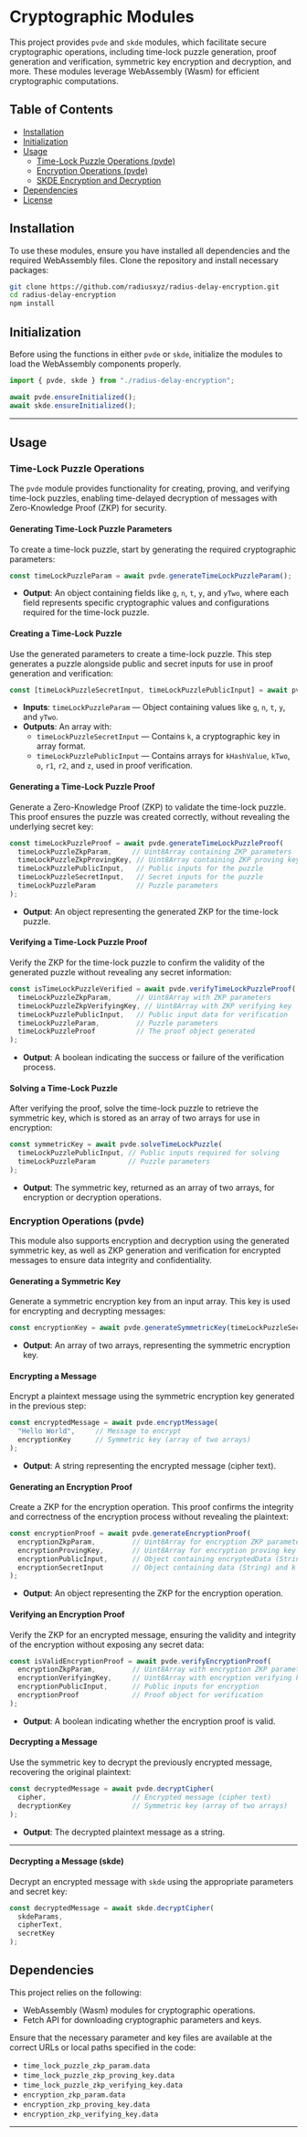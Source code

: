 # Cryptographic Modules

This project provides `pvde` and `skde` modules, which facilitate secure cryptographic operations, including time-lock puzzle generation, proof generation and verification, symmetric key encryption and decryption, and more. These modules leverage WebAssembly (Wasm) for efficient cryptographic computations.

## Table of Contents

- [Installation](#installation)
- [Initialization](#initialization)
- [Usage](#usage)
  - [Time-Lock Puzzle Operations (pvde)](#time-lock-puzzle-operations-pvde)
  - [Encryption Operations (pvde)](#encryption-operations-pvde)
  - [SKDE Encryption and Decryption](#skde-encryption-and-decryption)
- [Dependencies](#dependencies)
- [License](#license)

## Installation

To use these modules, ensure you have installed all dependencies and the required WebAssembly files. Clone the repository and install necessary packages:

```bash
git clone https://github.com/radiusxyz/radius-delay-encryption.git
cd radius-delay-encryption
npm install
```

## Initialization

Before using the functions in either `pvde` or `skde`, initialize the modules to load the WebAssembly components properly.

```javascript
import { pvde, skde } from "./radius-delay-encryption";

await pvde.ensureInitialized();
await skde.ensureInitialized();
```
---

## Usage

### Time-Lock Puzzle Operations

The `pvde` module provides functionality for creating, proving, and verifying time-lock puzzles, enabling time-delayed decryption of messages with Zero-Knowledge Proof (ZKP) for security.

#### Generating Time-Lock Puzzle Parameters

To create a time-lock puzzle, start by generating the required cryptographic parameters:

```javascript
const timeLockPuzzleParam = await pvde.generateTimeLockPuzzleParam();
```

- **Output**: An object containing fields like `g`, `n`, `t`, `y`, and `yTwo`, where each field represents specific cryptographic values and configurations required for the time-lock puzzle.

#### Creating a Time-Lock Puzzle

Use the generated parameters to create a time-lock puzzle. This step generates a puzzle alongside public and secret inputs for use in proof generation and verification:

```javascript
const [timeLockPuzzleSecretInput, timeLockPuzzlePublicInput] = await pvde.generateTimeLockPuzzle(timeLockPuzzleParam);
```

- **Inputs**: `timeLockPuzzleParam` — Object containing values like `g`, `n`, `t`, `y`, and `yTwo`.
- **Outputs**: An array with:
  - `timeLockPuzzleSecretInput` — Contains `k`, a cryptographic key in array format.
  - `timeLockPuzzlePublicInput` — Contains arrays for `kHashValue`, `kTwo`, `o`, `r1`, `r2`, and `z`, used in proof verification.

#### Generating a Time-Lock Puzzle Proof

Generate a Zero-Knowledge Proof (ZKP) to validate the time-lock puzzle. This proof ensures the puzzle was created correctly, without revealing the underlying secret key:

```javascript
const timeLockPuzzleProof = await pvde.generateTimeLockPuzzleProof(
  timeLockPuzzleZkpParam,     // Uint8Array containing ZKP parameters
  timeLockPuzzleZkpProvingKey, // Uint8Array containing ZKP proving key
  timeLockPuzzlePublicInput,   // Public inputs for the puzzle
  timeLockPuzzleSecretInput,   // Secret inputs for the puzzle
  timeLockPuzzleParam          // Puzzle parameters
);
```

- **Output**: An object representing the generated ZKP for the time-lock puzzle.

#### Verifying a Time-Lock Puzzle Proof

Verify the ZKP for the time-lock puzzle to confirm the validity of the generated puzzle without revealing any secret information:

```javascript
const isTimeLockPuzzleVerified = await pvde.verifyTimeLockPuzzleProof(
  timeLockPuzzleZkpParam,      // Uint8Array with ZKP parameters
  timeLockPuzzleZkpVerifyingKey, // Uint8Array with ZKP verifying key
  timeLockPuzzlePublicInput,   // Public input data for verification
  timeLockPuzzleParam,         // Puzzle parameters
  timeLockPuzzleProof          // The proof object generated
);
```

- **Output**: A boolean indicating the success or failure of the verification process.

#### Solving a Time-Lock Puzzle

After verifying the proof, solve the time-lock puzzle to retrieve the symmetric key, which is stored as an array of two arrays for use in encryption:

```javascript
const symmetricKey = await pvde.solveTimeLockPuzzle(
  timeLockPuzzlePublicInput, // Public inputs required for solving
  timeLockPuzzleParam        // Puzzle parameters
);
```

- **Output**: The symmetric key, returned as an array of two arrays, for encryption or decryption operations.

### Encryption Operations (pvde)

This module also supports encryption and decryption using the generated symmetric key, as well as ZKP generation and verification for encrypted messages to ensure data integrity and confidentiality.

#### Generating a Symmetric Key

Generate a symmetric encryption key from an input array. This key is used for encrypting and decrypting messages:

```javascript
const encryptionKey = await pvde.generateSymmetricKey(timeLockPuzzleSecretInput.k);
```

- **Output**: An array of two arrays, representing the symmetric encryption key.

#### Encrypting a Message

Encrypt a plaintext message using the symmetric encryption key generated in the previous step:

```javascript
const encryptedMessage = await pvde.encryptMessage(
  "Hello World",     // Message to encrypt
  encryptionKey      // Symmetric key (array of two arrays)
);
```

- **Output**: A string representing the encrypted message (cipher text).

#### Generating an Encryption Proof

Create a ZKP for the encryption operation. This proof confirms the integrity and correctness of the encryption process without revealing the plaintext:

```javascript
const encryptionProof = await pvde.generateEncryptionProof(
  encryptionZkpParam,         // Uint8Array for encryption ZKP parameters
  encryptionProvingKey,       // Uint8Array for encryption proving key
  encryptionPublicInput,      // Object containing encryptedData (String) and kHashValue (array of two arrays)
  encryptionSecretInput       // Object containing data (String) and k (array)
);
```

- **Output**: An object representing the ZKP for the encryption operation.

#### Verifying an Encryption Proof

Verify the ZKP for an encrypted message, ensuring the validity and integrity of the encryption without exposing any secret data:

```javascript
const isValidEncryptionProof = await pvde.verifyEncryptionProof(
  encryptionZkpParam,         // Uint8Array with encryption ZKP parameters
  encryptionVerifyingKey,     // Uint8Array with encryption verifying key
  encryptionPublicInput,      // Public inputs for encryption
  encryptionProof             // Proof object for verification
);
```

- **Output**: A boolean indicating whether the encryption proof is valid.

#### Decrypting a Message

Use the symmetric key to decrypt the previously encrypted message, recovering the original plaintext:

```javascript
const decryptedMessage = await pvde.decryptCipher(
  cipher,                     // Encrypted message (cipher text)
  decryptionKey               // Symmetric key (array of two arrays)
);
```

- **Output**: The decrypted plaintext message as a string.

---

#### Decrypting a Message (skde)

Decrypt an encrypted message with `skde` using the appropriate parameters and secret key:

```javascript
const decryptedMessage = await skde.decryptCipher(
  skdeParams,
  cipherText,
  secretKey
);
```

## Dependencies

This project relies on the following:

- WebAssembly (Wasm) modules for cryptographic operations.
- Fetch API for downloading cryptographic parameters and keys.

Ensure that the necessary parameter and key files are available at the correct URLs or local paths specified in the code:

- `time_lock_puzzle_zkp_param.data`
- `time_lock_puzzle_zkp_proving_key.data`
- `time_lock_puzzle_zkp_verifying_key.data`
- `encryption_zkp_param.data`
- `encryption_zkp_proving_key.data`
- `encryption_zkp_verifying_key.data`
---
